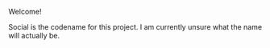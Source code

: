 Welcome!

Social is the codename for this project. I am currently unsure what the name will actually be.
